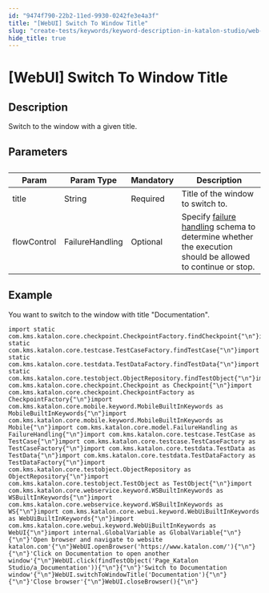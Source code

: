 ```yaml
---
id: "9474f790-22b2-11ed-9930-0242fe3e4a3f"
title: "[WebUI] Switch To Window Title"
slug: "create-tests/keywords/keyword-description-in-katalon-studio/web-ui-keywords/webui-switch-to-window-title"
hide_title: true
---
```


# <a id="id_0" class="anchor_top_offset"/><a id="ariaid-title1" class="anchor_top_offset"/>[WebUI] Switch To Window Title


## <a id="id_0__id_1" class="anchor_top_offset"/>Description  

              
<p xmlns="http://www.w3.org/1999/xhtml" className="p">Switch to the window with a given title. </p> 
      

## <a id="id_0__id_2" class="anchor_top_offset"/>Parameters  

              
<table xmlns="http://www.w3.org/1999/xhtml" className="table anchor_top_offset" id="id_0__3f6f079c-7cc1-4b18-ab13-29485812de31"><caption /><thead className="thead"><tr className><th className="entry anchor_top_offset" id="id_0__3f6f079c-7cc1-4b18-ab13-29485812de31__entry__1">Param</th><th className="entry anchor_top_offset" id="id_0__3f6f079c-7cc1-4b18-ab13-29485812de31__entry__2">Param Type</th><th className="entry anchor_top_offset" id="id_0__3f6f079c-7cc1-4b18-ab13-29485812de31__entry__3">Mandatory</th><th className="entry anchor_top_offset" id="id_0__3f6f079c-7cc1-4b18-ab13-29485812de31__entry__4">Description</th></tr></thead><tbody className="tbody"><tr className><td className="entry" headers="id_0__3f6f079c-7cc1-4b18-ab13-29485812de31__entry__1 id_0__3f6f079c-7cc1-4b18-ab13-29485812de31__entry__2 id_0__3f6f079c-7cc1-4b18-ab13-29485812de31__entry__3 id_0__3f6f079c-7cc1-4b18-ab13-29485812de31__entry__4 ">title</td><td className="entry" headers="id_0__3f6f079c-7cc1-4b18-ab13-29485812de31__entry__1 id_0__3f6f079c-7cc1-4b18-ab13-29485812de31__entry__2 id_0__3f6f079c-7cc1-4b18-ab13-29485812de31__entry__3 id_0__3f6f079c-7cc1-4b18-ab13-29485812de31__entry__4 ">String</td><td className="entry" headers="id_0__3f6f079c-7cc1-4b18-ab13-29485812de31__entry__1 id_0__3f6f079c-7cc1-4b18-ab13-29485812de31__entry__2 id_0__3f6f079c-7cc1-4b18-ab13-29485812de31__entry__3 id_0__3f6f079c-7cc1-4b18-ab13-29485812de31__entry__4 ">Required</td><td className="entry" headers="id_0__3f6f079c-7cc1-4b18-ab13-29485812de31__entry__1 id_0__3f6f079c-7cc1-4b18-ab13-29485812de31__entry__2 id_0__3f6f079c-7cc1-4b18-ab13-29485812de31__entry__3 id_0__3f6f079c-7cc1-4b18-ab13-29485812de31__entry__4 ">Title of the window to switch to.</td></tr><tr className><td className="entry" headers="id_0__3f6f079c-7cc1-4b18-ab13-29485812de31__entry__1 id_0__3f6f079c-7cc1-4b18-ab13-29485812de31__entry__2 id_0__3f6f079c-7cc1-4b18-ab13-29485812de31__entry__3 id_0__3f6f079c-7cc1-4b18-ab13-29485812de31__entry__4 ">flowControl</td><td className="entry" headers="id_0__3f6f079c-7cc1-4b18-ab13-29485812de31__entry__1 id_0__3f6f079c-7cc1-4b18-ab13-29485812de31__entry__2 id_0__3f6f079c-7cc1-4b18-ab13-29485812de31__entry__3 id_0__3f6f079c-7cc1-4b18-ab13-29485812de31__entry__4 ">FailureHandling</td><td className="entry" headers="id_0__3f6f079c-7cc1-4b18-ab13-29485812de31__entry__1 id_0__3f6f079c-7cc1-4b18-ab13-29485812de31__entry__2 id_0__3f6f079c-7cc1-4b18-ab13-29485812de31__entry__3 id_0__3f6f079c-7cc1-4b18-ab13-29485812de31__entry__4 ">Optional</td><td className="entry" headers="id_0__3f6f079c-7cc1-4b18-ab13-29485812de31__entry__1 id_0__3f6f079c-7cc1-4b18-ab13-29485812de31__entry__2 id_0__3f6f079c-7cc1-4b18-ab13-29485812de31__entry__3 id_0__3f6f079c-7cc1-4b18-ab13-29485812de31__entry__4 ">Specify <a className="xref" href="/docs/maintain/configure-failure-handling-settings-in-katalon-studio">failure handling</a> schema to         determine whether the execution should be allowed to continue or         stop.</td></tr></tbody></table> 
      

## <a id="id_0__id_3" class="anchor_top_offset"/>Example 

              
<p xmlns="http://www.w3.org/1999/xhtml" className="p">You want to switch to the window with title "Documentation".</p> 
              
<pre xmlns="http://www.w3.org/1999/xhtml" className="pre codeblock"><code>import static com.kms.katalon.core.checkpoint.CheckpointFactory.findCheckpoint{"\n"}import static com.kms.katalon.core.testcase.TestCaseFactory.findTestCase{"\n"}import static com.kms.katalon.core.testdata.TestDataFactory.findTestData{"\n"}import static com.kms.katalon.core.testobject.ObjectRepository.findTestObject{"\n"}import com.kms.katalon.core.checkpoint.Checkpoint as Checkpoint{"\n"}import com.kms.katalon.core.checkpoint.CheckpointFactory as CheckpointFactory{"\n"}import com.kms.katalon.core.mobile.keyword.MobileBuiltInKeywords as MobileBuiltInKeywords{"\n"}import com.kms.katalon.core.mobile.keyword.MobileBuiltInKeywords as Mobile{"\n"}import com.kms.katalon.core.model.FailureHandling as FailureHandling{"\n"}import com.kms.katalon.core.testcase.TestCase as TestCase{"\n"}import com.kms.katalon.core.testcase.TestCaseFactory as TestCaseFactory{"\n"}import com.kms.katalon.core.testdata.TestData as TestData{"\n"}import com.kms.katalon.core.testdata.TestDataFactory as TestDataFactory{"\n"}import com.kms.katalon.core.testobject.ObjectRepository as ObjectRepository{"\n"}import com.kms.katalon.core.testobject.TestObject as TestObject{"\n"}import com.kms.katalon.core.webservice.keyword.WSBuiltInKeywords as WSBuiltInKeywords{"\n"}import com.kms.katalon.core.webservice.keyword.WSBuiltInKeywords as WS{"\n"}import com.kms.katalon.core.webui.keyword.WebUiBuiltInKeywords as WebUiBuiltInKeywords{"\n"}import com.kms.katalon.core.webui.keyword.WebUiBuiltInKeywords as WebUI{"\n"}import internal.GlobalVariable as GlobalVariable{"\n"}{"\n"}'Open browser and navigate to website katalon.com'{"\n"}WebUI.openBrowser('https://www.katalon.com/'){"\n"}{"\n"}'Click on Documentation to open another window'{"\n"}WebUI.click(findTestObject('Page_Katalon Studio/a_Documentation')){"\n"}{"\n"}'Switch to Documentation window'{"\n"}WebUI.switchToWindowTitle('Documentation'){"\n"}{"\n"}'Close browser'{"\n"}WebUI.closeBrowser(){"\n"}</code></pre> 
            
